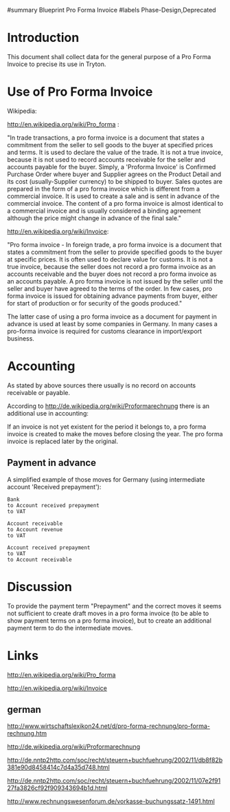 ﻿#summary Blueprint Pro Forma Invoice
#labels Phase-Design,Deprecated

# Introduction #
This document shall collect data for the general purpose of a Pro Forma Invoice to precise its use in Tryton.

# Use of Pro Forma Invoice #

Wikipedia:

http://en.wikipedia.org/wiki/Pro_forma :

"In trade transactions, a pro forma invoice is a document that states a commitment from the seller to sell goods to the buyer at specified prices and terms. It is used to declare the value of the trade. It is not a true invoice, because it is not used to record accounts receivable for the seller and accounts payable for the buyer. Simply, a 'Proforma Invoice' is Confirmed Purchase Order where buyer and Supplier agrees on the Product Detail and its cost (usually-Supplier currency) to be shipped to buyer. Sales quotes are prepared in the form of a pro forma invoice which is different from a commercial invoice. It is used to create a sale and is sent in advance of the commercial invoice. The content of a pro forma invoice is almost identical to a commercial invoice and is usually considered a binding agreement although the price might change in advance of the final sale."

http://en.wikipedia.org/wiki/Invoice:

"Pro forma invoice - In foreign trade, a pro forma invoice is a document that states a commitment from the seller to provide specified goods to the buyer at specific prices. It is often used to declare value for customs. It is not a true invoice, because the seller does not record a pro forma invoice as an accounts receivable and the buyer does not record a pro forma invoice as an accounts payable. A pro forma invoice is not issued by the seller until the seller and buyer have agreed to the terms of the order. In few cases, pro forma invoice is issued for obtaining advance payments from buyer, either for start of production or for security of the goods produced."

The latter case of using a pro forma invoice as a document for payment in advance is used at least by some companies in Germany. In many cases a pro-forma invoice is required for customs clearance in import/export business.

# Accounting #

As stated by above sources there usually is no record on accounts receivable or payable.

According to http://de.wikipedia.org/wiki/Proformarechnung there is an additional use in accounting:

If an invoice is not yet existent for the period it belongs to, a pro forma invoice is created to make the moves before closing the year. The pro forma invoice is replaced later by the original.

## Payment in advance ##

A simplified example of those moves for Germany (using intermediate account 'Received prepayment'):
```
Bank
to Account received prepayment
to VAT

Account receivable
to Account revenue
to VAT

Account received prepayment
to VAT
to Account receivable
```
# Discussion #

To provide the payment term "Prepayment" and the correct moves it seems not sufficient to create draft moves in a pro forma invoice (to be able to show payment terms on a pro forma invoice), but to create an additional payment term to do the intermediate moves.

# Links #
http://en.wikipedia.org/wiki/Pro_forma

http://en.wikipedia.org/wiki/Invoice

## german ##
http://www.wirtschaftslexikon24.net/d/pro-forma-rechnung/pro-forma-rechnung.htm

http://de.wikipedia.org/wiki/Proformarechnung

http://de.nntp2http.com/soc/recht/steuern+buchfuehrung/2002/11/db8f82b381e90d8458414c7d4a35d748.html

http://de.nntp2http.com/soc/recht/steuern+buchfuehrung/2002/11/07e2f9127fa3826cf92f909343694b1d.html

http://www.rechnungswesenforum.de/vorkasse-buchungssatz-1491.html